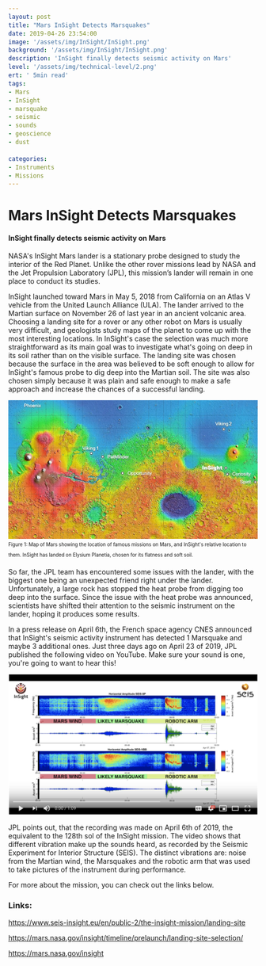 ```yaml
---
layout: post
title: "Mars InSight Detects Marsquakes"
date: 2019-04-26 23:54:00
image: '/assets/img/InSight/InSight.png'
background: '/assets/img/InSight/InSight.png'
description: 'InSight finally detects seismic activity on Mars'
level: '/assets/img/technical-level/2.png'
ert: ' 5min read'
tags:
- Mars
- InSight
- marsquake
- seismic
- sounds
- geoscience
- dust

categories:
- Instruments
- Missions
---
```


# Mars InSight Detects Marsquakes
#### InSight finally detects seismic activity on Mars


NASA's InSight Mars lander is a stationary probe designed to study the interior of the Red Planet. Unlike the other rover missions lead by NASA and the Jet Propulsion Laboratory (JPL), this mission’s lander will remain in one place to conduct its studies. 

InSight launched toward Mars in May 5, 2018 from California on an Atlas V vehicle from the United Launch Alliance (ULA). The lander arrived to the Martian surface on November 26 of last year in an ancient volcanic area. Choosing a landing site for a rover or any other robot on Mars is usually very difficult, and geologists study maps of the planet to come up with the most interesting locations. In InSight's case the selection was much more straightforward as its main goal was to investigate what's going on deep in its soil rather than on the visible surface. The landing site was chosen because the surface in the area was believed to be soft enough to allow for InSight's famous probe to dig deep into the Martian soil. The site was also chosen simply because it was plain and safe enough to make a safe approach and increase the chances of a successful landing. 

![Mars Landing Site](/assets/img/InSight/landing_site_insight.jpg)<sub><sup>Figure 1: Map of Mars showing the location of famous missions on Mars, and InSight's relative location to them. InSight has landed on Elysium Planetia, chosen for its flatness and soft soil. </sup></sub>

So far, the JPL team has encountered some issues with the lander, with the biggest one being an unexpected friend right under the lander. Unfortunately, a large rock has stopped the heat probe from digging too deep into the surface. Since the issue with the heat probe was announced, scientists have shifted their attention to the seismic instrument on the lander, hoping it produces some results. 

In a press release on April 6th, the French space agency CNES announced that InSight's seismic activity instrument has detected 1 Marsquake and maybe 3 additional ones. Just three days ago on April 23 of 2019, JPL published the following video on YouTube. Make sure your sound is one, you're going to want to hear this!

[![MarsInsight Sounds](/assets/img/InSight/Video.png)](https://www.youtube.com/watch?v=DLBP-5KoSCc "Mars InSight Sounds")

JPL points out, that the recording was made on April 6th of 2019, the equivalent to the 128th sol of the InSight mission. The video shows that different vibration make up the sounds heard, as recorded by the Seismic Experiment for Interior Structure (SEIS). The distinct vibrations are: noise from the Martian wind, the Marsquakes and the robotic arm that was used to take pictures of the instrument during performance. 

For more about the mission, you can check out the links below.

### Links:
<a href="https://www.seis-insight.eu/en/public-2/the-insight-mission/landing-site">https://www.seis-insight.eu/en/public-2/the-insight-mission/landing-site </a>

<a href="https://mars.nasa.gov/insight/timeline/prelaunch/landing-site-selection/">https://mars.nasa.gov/insight/timeline/prelaunch/landing-site-selection/</a>

<a href="https://mars.nasa.gov/insight">https://mars.nasa.gov/insight</a>